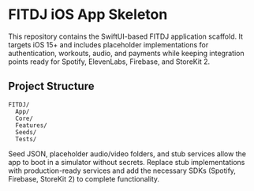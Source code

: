 # FITDJ iOS App Skeleton

This repository contains the SwiftUI-based FITDJ application scaffold. It targets iOS 15+ and includes placeholder implementations for authentication, workouts, audio, and payments while keeping integration points ready for Spotify, ElevenLabs, Firebase, and StoreKit 2.

## Project Structure

```
FITDJ/
  App/
  Core/
  Features/
  Seeds/
  Tests/
```

Seed JSON, placeholder audio/video folders, and stub services allow the app to boot in a simulator without secrets. Replace stub implementations with production-ready services and add the necessary SDKs (Spotify, Firebase, StoreKit 2) to complete functionality.
